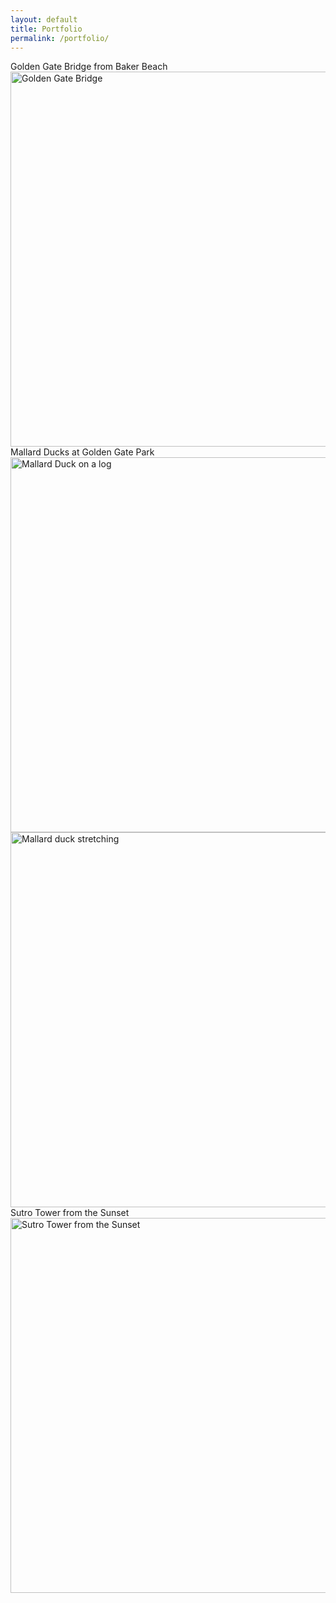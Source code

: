 ```yaml
---
layout: default
title: Portfolio
permalink: /portfolio/
---
```

Golden Gate Bridge from Baker Beach
<img src="/assets/images/IMG_1175.jpg" alt="Golden Gate Bridge" width="600"><br>
Mallard Ducks at Golden Gate Park
<img src="/assets/images/IMG_1120.jpg" alt="Mallard Duck on a log" width="600"><br>
<img src="/assets/images/IMG_1060.jpg" alt="Mallard duck stretching" width="600"><br>
Sutro Tower from the Sunset
<img src="/assets/images/IMG_1044.jpg" alt="Sutro Tower from the Sunset" width="600"><br>
